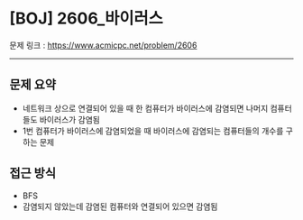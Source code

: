 # [BOJ] 2606_바이러스

문제 링크 : https://www.acmicpc.net/problem/2606

-----------------
## 문제 요약
  - 네트워크 상으로 연결되어 있을 때 한 컴퓨터가 바이러스에 감염되면 나머지 컴퓨터들도 바이러스가 감염됨
  - 1번 컴퓨터가 바이러스에 감염되었을 때 바이러스에 감염되는 컴퓨터들의 개수를 구하는 문제

## 접근 방식
  - BFS
  - 감염되지 않았는데 감염된 컴퓨터와 연결되어 있으면 감염됨

